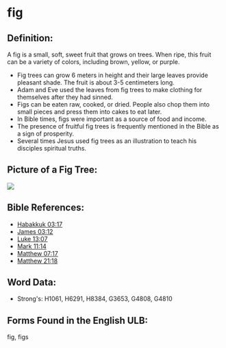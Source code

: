 # fig

## Definition:

A fig is a small, soft, sweet fruit that grows on trees. When ripe, this fruit can be a variety of colors, including brown, yellow, or purple.

* Fig trees can grow 6 meters in height and their large leaves provide pleasant shade. The fruit is about 3-5 centimeters long.
* Adam and Eve used the leaves from fig trees to make clothing for themselves after they had sinned.
* Figs can be eaten raw, cooked, or dried. People also chop them into small pieces and press them into cakes to eat later.
* In Bible times, figs were important as a source of food and income.
* The presence of fruitful fig trees is frequently mentioned in the Bible as a sign of prosperity.
* Several times Jesus used fig trees as an illustration to teach his disciples spiritual truths.

## Picture of a Fig Tree:

<a href="https://content.bibletranslationtools.org/WycliffeAssociates/en_tw/raw/branch/master/PNGs/f/Figtree.png"><img src="https://content.bibletranslationtools.org/WycliffeAssociates/en_tw/raw/branch/master/PNGs/f/Figtree.png" ></a>

## Bible References:

* [Habakkuk 03:17](rc://en/tn/help/hab/03/17)
* [James 03:12](rc://en/tn/help/jas/03/12)
* [Luke 13:07](rc://en/tn/help/luk/13/07)
* [Mark 11:14](rc://en/tn/help/mrk/11/14)
* [Matthew 07:17](rc://en/tn/help/mat/07/17)
* [Matthew 21:18](rc://en/tn/help/mat/21/18)

## Word Data:

* Strong's: H1061, H6291, H8384, G3653, G4808, G4810

## Forms Found in the English ULB:

fig, figs


